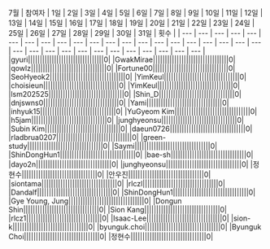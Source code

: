 
7월
| 참여자 | 1일 | 2일 | 3일 | 4일 | 5일 | 6일 | 7일 | 8일 | 9일 | 10일 | 11일 | 12일 | 13일 | 14일 | 15일 | 16일 | 17일 | 18일 | 19일 | 20일 | 21일 | 22일 | 23일 | 24일 | 25일 | 26일 | 27일 | 28일 | 29일 | 30일 | 31일 | 횟수 |
| --- | --- | --- | --- | --- | --- | --- | --- | --- | --- | --- | --- | --- | --- | --- | --- | --- | --- | --- | --- | --- | --- | --- | --- | --- | --- | --- | --- | --- | --- | --- | --- | --- |
|gyuri||||||||||||||||||||||||||||||||0|
|GwakMirae||||||||||||||||||||||||||||||||0|
|qowlz||||||||||||||||||||||||||||||||0|
|Fortune00||||||||||||||||||||||||||||||||0|
|SeoHyeok2||||||||||||||||||||||||||||||||0|
|YimKeul||||||||||||||||||||||||||||||||0|
|choisieun||||||||||||||||||||||||||||||||0|
|YimKeul||||||||||||||||||||||||||||||||0|
|lsm202525||||||||||||||||||||||||||||||||0|
|Shin_D||||||||||||||||||||||||||||||||0|
|dnjswns0||||||||||||||||||||||||||||||||0|
|Yami||||||||||||||||||||||||||||||||0|
|inhyuk15||||||||||||||||||||||||||||||||0|
|YuGyeom Kim||||||||||||||||||||||||||||||||0|
|h5jam||||||||||||||||||||||||||||||||0|
|junghyeonsu||||||||||||||||||||||||||||||||0|
|Subin Kim||||||||||||||||||||||||||||||||0|
|daeun0726||||||||||||||||||||||||||||||||0|
|rladbrua0207||||||||||||||||||||||||||||||||0|
|green-study||||||||||||||||||||||||||||||||0|
|Saymi||||||||||||||||||||||||||||||||0|
|ShinDongHun1||||||||||||||||||||||||||||||||0|
|bae-sh||||||||||||||||||||||||||||||||0|
|dayo2n||||||||||||||||||||||||||||||||0|
|junghyeonsu||||||||||||||||||||||||||||||||0|
|정현수||||||||||||||||||||||||||||||||0|
|안우진||||||||||||||||||||||||||||||||0|
|siontama||||||||||||||||||||||||||||||||0|
|rlczl||||||||||||||||||||||||||||||||0|
|Dandalf||||||||||||||||||||||||||||||||0|
|ShinDongHun1||||||||||||||||||||||||||||||||0|
|Gye Young, Jung||||||||||||||||||||||||||||||||0|
|Dongun Shin||||||||||||||||||||||||||||||||0|
|Sion Kang||||||||||||||||||||||||||||||||0|
|rlcz1||||||||||||||||||||||||||||||||0|
|Isaac-Lee||||||||||||||||||||||||||||||||0|
|sion-k||||||||||||||||||||||||||||||||0|
|byunguk.choi||||||||||||||||||||||||||||||||0|
|Byunguk Choi||||||||||||||||||||||||||||||||0|
|정현수||||||||||||||||||||||||||||||||0|
